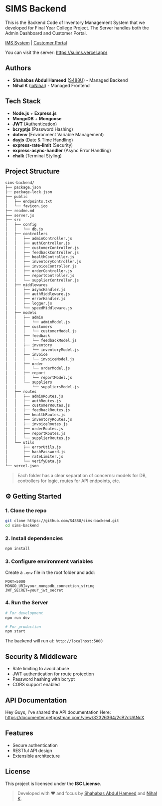 # SIMS Backend

This is the Backend Code of Inventory Management System that we developed for Final Year College Project. The Server handles both the Admin Dashboard and Customer Portal.

[IMS System](https://sims-dashboard-front.vercel.app/) | [Customer Portal](https://sims-retailer-front.vercel.app/)

You can visit the server: https://suims.vercel.app/

## Authors

- **Shahabas Abdul Hameed** ([S488U](https://github.com/S488U)) - Managed Backend  
- **Nihal K** ([ioNihal](https://github.com/ioNihal)) - Managed Frontend

## Tech Stack

- **Node.js** + **Express.js**
- **MongoDB** + **Mongoose**
- **JWT** (Authentication)
- **bcryptjs** (Password Hashing)
- **dotenv** (Environment Variable Management)
- **dayjs** (Date & Time Handling)
- **express-rate-limit** (Security)
- **express-async-handler** (Async Error Handling)
- **chalk** (Terminal Styling)

## Project Structure
```bash
sims-backend/
├── package.json
├── package-lock.json
├── public
│   ├── endpoints.txt
│   └── favicon.ico
├── readme.md
├── server.js
├── src
│   ├── config
│   │   └── db.js
│   ├── controllers
│   │   ├── adminController.js
│   │   ├── authController.js
│   │   ├── customerController.js
│   │   ├── feedbackController.js
│   │   ├── healthController.js
│   │   ├── inventoryController.js
│   │   ├── invoiceController.js
│   │   ├── orderController.js
│   │   ├── reportController.js
│   │   └── supplierController.js
│   ├── middlewares
│   │   ├── asyncHandler.js
│   │   ├── authMiddleware.js
│   │   ├── errorHandler.js
│   │   ├── logger.js
│   │   └── speedMiddleware.js
│   ├── models
│   │   ├── admin
│   │   │   └── adminModel.js
│   │   ├── customers
│   │   │   └── customerModel.js
│   │   ├── feedback
│   │   │   └── feedbackModel.js
│   │   ├── inventory
│   │   │   └── inventoryModel.js
│   │   ├── invoice
│   │   │   └── invoiceModel.js
│   │   ├── order
│   │   │   └── orderModel.js
│   │   ├── report
│   │   │   └── reportModel.js
│   │   └── suppliers
│   │       └── suppliersModel.js
│   ├── routes
│   │   ├── adminRoutes.js
│   │   ├── authRoutes.js
│   │   ├── customerRoutes.js
│   │   ├── feedbackRoutes.js
│   │   ├── healthRoutes.js
│   │   ├── inventoryRoutes.js
│   │   ├── invoiceRoutes.js
│   │   ├── orderRoutes.js
│   │   ├── reportRoutes.js
│   │   └── supplierRoutes.js
│   └── utils
│       ├── errorUtils.js
│       ├── hashPassword.js
│       ├── rateLimiter.js
│       └── verifyData.js
└── vercel.json
```

> Each folder has a clear separation of concerns: models for DB, controllers for logic, routes for API endpoints, etc.

## ⚙️ Getting Started

### 1. Clone the repo

```bash
git clone https://github.com/S488U/sims-backend.git
cd sims-backend
```
### 2. Install dependencies
```bash
npm install
```

### 3. Configure environment variables
Create a `.env` file in the root folder and add:
```
PORT=5000
MONGO_URI=your_mongodb_connection_string
JWT_SECRET=your_jwt_secret
```

### 4. Run the Server

```bash
# For development
npm run dev

# For production
npm start
```
The backend will run at: `http://localhost:5000`

##  Security & Middleware
- Rate limiting to avoid abuse
- JWT authentication for route protection
- Password hashing with bcrypt
- CORS support enabled

## API Documentation
Hey Guys, I've shared the API documentation Here: https://documenter.getpostman.com/view/32326364/2sB2cUANcX

## Features
- Secure authentication
- RESTful API design
- Extensible architecture

## License
This project is licensed under the **ISC License**.

> Developed with ❤️ and focus by [Shahabas Abdul Hameed](https://github.com/S488U) and [Nihal K](https://github.com/ioNihal).


